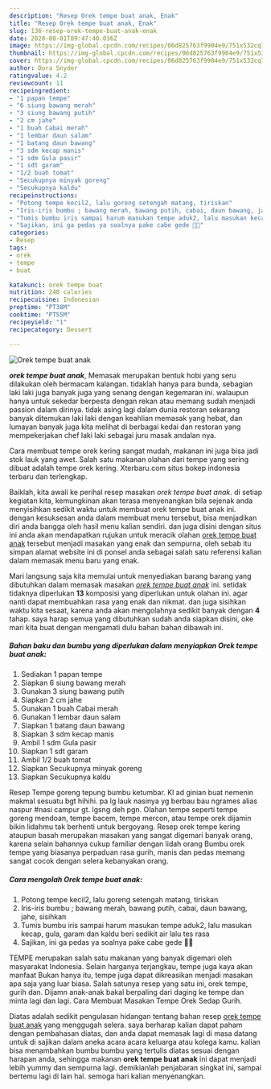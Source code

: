 ```yaml
---
description: "Resep Orek tempe buat anak, Enak"
title: "Resep Orek tempe buat anak, Enak"
slug: 136-resep-orek-tempe-buat-anak-enak
date: 2020-08-01T09:47:40.036Z
image: https://img-global.cpcdn.com/recipes/06d825763f9904e9/751x532cq70/orek-tempe-buat-anak-foto-resep-utama.jpg
thumbnail: https://img-global.cpcdn.com/recipes/06d825763f9904e9/751x532cq70/orek-tempe-buat-anak-foto-resep-utama.jpg
cover: https://img-global.cpcdn.com/recipes/06d825763f9904e9/751x532cq70/orek-tempe-buat-anak-foto-resep-utama.jpg
author: Dora Snyder
ratingvalue: 4.2
reviewcount: 11
recipeingredient:
- "1 papan tempe"
- "6 siung bawang merah"
- "3 siung bawang putih"
- "2 cm jahe"
- "1 buah Cabai merah"
- "1 lembar daun salam"
- "1 batang daun bawang"
- "3 sdm kecap manis"
- "1 sdm Gula pasir"
- "1 sdt garam"
- "1/2 buah tomat"
- "Secukupnya minyak goreng"
- "Secukupnya kaldu"
recipeinstructions:
- "Potong tempe kecil2, lalu goreng setengah matang, tiriskan"
- "Iris-iris bumbu ; bawang merah, bawang putih, cabai, daun bawang, jahe, sisihkan"
- "Tumis bumbu iris sampai harum masukan tempe aduk2, lalu masukan kecap, gula, garam dan kaldu beri sedikit air lalu tes rasa"
- "Sajikan, ini ga pedas ya soalnya pake cabe gede 🤭😅"
categories:
- Resep
tags:
- orek
- tempe
- buat

katakunci: orek tempe buat 
nutrition: 248 calories
recipecuisine: Indonesian
preptime: "PT38M"
cooktime: "PT55M"
recipeyield: "1"
recipecategory: Dessert

---
```



![Orek tempe buat anak](https://img-global.cpcdn.com/recipes/06d825763f9904e9/751x532cq70/orek-tempe-buat-anak-foto-resep-utama.jpg)

<b><i>orek tempe buat anak</i></b>, Memasak merupakan bentuk hobi yang seru dilakukan oleh bermacam kalangan. tidaklah hanya para bunda, sebagian laki laki juga banyak juga yang senang dengan kegemaran ini. walaupun hanya untuk sekedar berpesta dengan rekan atau memang sudah menjadi passion dalam dirinya. tidak asing lagi dalam dunia restoran sekarang banyak ditemukan laki laki dengan keahlian memasak yang hebat, dan lumayan banyak juga kita melihat di berbagai kedai dan restoran yang mempekerjakan chef laki laki sebagai juru masak andalan nya.

Cara membuat tempe orek kering sangat mudah, makanan ini juga bisa jadi stok lauk yang awet. Salah satu makanan olahan dari tempe yang sering dibuat adalah tempe orek kering. Xterbaru.com situs bokep indonesia terbaru dan terlengkap.

Baiklah, kita awali ke perihal resep masakan <i>orek tempe buat anak</i>. di setiap kegiatan kita, kemungkinan akan terasa menyenangkan bila sejenak anda menyisihkan sedikit waktu untuk membuat orek tempe buat anak ini. dengan kesuksesan anda dalam membuat menu tersebut, bisa menjadikan diri anda bangga oleh hasil menu kalian sendiri. dan juga disini dengan situs ini anda akan mendapatkan rujukan untuk meracik olahan <u>orek tempe buat anak</u> tersebut menjadi masakan yang enak dan sempurna, oleh sebab itu simpan alamat website ini di ponsel anda sebagai salah satu referensi kalian dalam memasak menu baru yang enak.


Mari langsung saja kita memulai untuk menyediakan barang barang yang dibutuhkan dalam memasak masakan <u><i>orek tempe buat anak</i></u> ini. setidak tidaknya diperlukan <b>13</b> komposisi yang diperlukan untuk olahan ini. agar nanti dapat membuahkan rasa yang enak dan nikmat. dan juga sisihkan waktu kita sesaat, karena anda akan mengolahnya sedikit banyak dengan <b>4</b> tahap. saya harap semua yang dibutuhkan sudah anda siapkan disini, oke mari kita buat dengan mengamati dulu bahan bahan dibawah ini.

<!--inarticleads1-->

##### Bahan baku dan bumbu yang diperlukan dalam menyiapkan Orek tempe buat anak:

1. Sediakan 1 papan tempe
1. Siapkan 6 siung bawang merah
1. Gunakan 3 siung bawang putih
1. Siapkan 2 cm jahe
1. Gunakan 1 buah Cabai merah
1. Gunakan 1 lembar daun salam
1. Siapkan 1 batang daun bawang
1. Siapkan 3 sdm kecap manis
1. Ambil 1 sdm Gula pasir
1. Siapkan 1 sdt garam
1. Ambil 1/2 buah tomat
1. Siapkan Secukupnya minyak goreng
1. Siapkan Secukupnya kaldu


Resep Tempe goreng tepung bumbu ketumbar. Kl ad ginian buat nemenin makmal sesuatu bgt hihihi. pa lg lauk nasinya yg berbau bau ngrames alias naspur #nasi campur gt. lgsng deh pgn. Olahan tempe seperti tempe goreng mendoan, tempe bacem, tempe mercon, atau tempe orek dijamin bikin lidahmu tak berhenti untuk bergoyang. Resep orek tempe kering ataupun basah merupakan masakan yang sangat digemari banyak orang, karena selain bahannya cukup familiar dengan lidah orang Bumbu orek tempe yang biasanya perpaduan rasa gurih, manis dan pedas memang sangat cocok dengan selera kebanyakan orang. 

<!--inarticleads2-->

##### Cara mengolah Orek tempe buat anak:

1. Potong tempe kecil2, lalu goreng setengah matang, tiriskan
1. Iris-iris bumbu ; bawang merah, bawang putih, cabai, daun bawang, jahe, sisihkan
1. Tumis bumbu iris sampai harum masukan tempe aduk2, lalu masukan kecap, gula, garam dan kaldu beri sedikit air lalu tes rasa
1. Sajikan, ini ga pedas ya soalnya pake cabe gede 🤭😅


TEMPE merupakan salah satu makanan yang banyak digemari oleh masyarakat Indonesia. Selain harganya terjangkau, tempe juga kaya akan manfaat Bukan hanya itu, tempe juga dapat dikreasikan menjadi masakan apa saja yang luar biasa. Salah satunya resep yang satu ini, orek tempe, gurih dan. Dijamn anak-anak bakal berpaling dari daging ke tempe dan minta lagi dan lagi. Cara Membuat Masakan Tempe Orek Sedap Gurih. 

Diatas adalah sedikit pengulasan hidangan tentang bahan resep <u>orek tempe buat anak</u> yang menggugah selera. saya berharap kalian dapat paham dengan pembahasan diatas, dan anda dapat memasak lagi di masa datang untuk di sajikan dalam aneka acara acara keluarga atau kolega kamu. kalian bisa menambahkan bumbu bumbu yang tertulis diatas sesuai dengan harapan anda, sehingga makanan <b>orek tempe buat anak</b> ini dapat menjadi lebih yummy dan sempurna lagi. demikianlah penjabaran singkat ini, sampai bertemu lagi di lain hal. semoga hari kalian menyenangkan.
